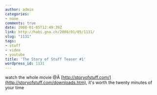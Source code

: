 ```yaml
---
author: admin
categories:
- none
comments: true
date: 2008-01-05T12:49:39Z
link: http://habi.gna.ch/2008/01/05/1131/
slug: "1131"
tags:
- stuff
- video
- youtube
title: 'The Story of Stuff Teaser #1'
wordpress_id: 1131
---
```


watch the whole movie @Â [http://storyofstuff.com/](http://storyofstuff.com/downloads.htm), it's worth the twenty minutes of your time  

